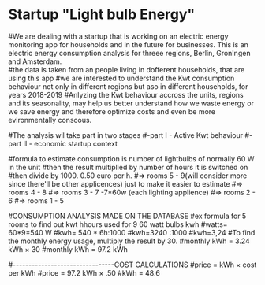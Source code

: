 
# Startup "Light bulb Energy" 
#We are dealing with a startup that is working on an electric energy monitoring app for households and in the future for businesses. 
This is an electric energy consumption analysis for threee regions, Berlin, GronIngen and Amsterdam.  
#the data is taken from an people living in dofferent households, that are using this app 
#we are interested to understand the Kwt consumption behaviour not only in different regions but aso in different households, for years 2018-2019
#Anlyzing the Kwt behaviour accross the units, regions and its seasonality, may help us better understand how we waste energy or we save energy and therefore optimize costs and even be more evironmentally conscous. 

#The analysis wil take part in two stages
#-part I - Active Kwt behaviour 
#-part II - economic startup context 


#formula to estimate consumption is number of lightbulbs of normally 60 W in the unit
#then the result multiplied by number of hours it is switched on 
#then divide by 1000. 0.50 euro per h. 
#=> rooms 5 - 9(will consider more since there'll be other applicences) just to make it easier to estimate 
#=> rooms 4 - 8
#=> rooms 3 - 7 -7*60w (each lighting applience)
#=> rooms 2 - 6
#=> rooms 1 - 5

#CONSUMPTION ANALYSIS MADE ON THE DATABASE
#ex formula for 5 rooms to find out kwt hhours used for 9 60 watt bulbs kwh
#watts= 60*9=540 W
#kwh= 540 * 6h:1000
#kwh=3240 :1000
#kwh=3,24
#To find the monthly energy usage, multiply the result by 30.
#monthly kWh = 3.24 kWh × 30
#monthly kWh = 97.2 kWh

#--------------------------------COST CALCULATIONS
#price = kWh × cost per kWh
#price = 97.2 kWh × .50
#kWh = 48.6
